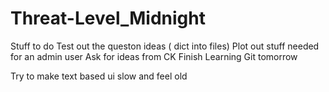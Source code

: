 # Threat-Level_Midnight
Stuff to do 
Test out the queston ideas ( dict into files)
Plot out stuff needed for an admin user 
Ask for ideas from CK
Finish Learning Git tomorrow 

Try to make text based ui slow and feel old